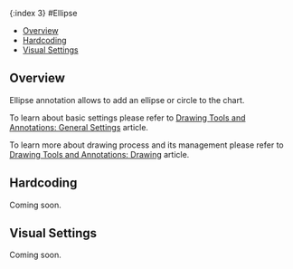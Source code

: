 {:index 3}
#Ellipse

* [Overview](#overview)
* [Hardcoding](#hardcoding)
* [Visual Settings](#visual_settings)

## Overview

Ellipse annotation allows to add an ellipse or circle to the chart.

To learn about basic settings please refer to [Drawing Tools and Annotations: General Settings](General_Settings) article.

To learn more about drawing process and its management please refer to [Drawing Tools and Annotations: Drawing](Drawing) article.

## Hardcoding

Coming soon.

## Visual Settings

Coming soon.
